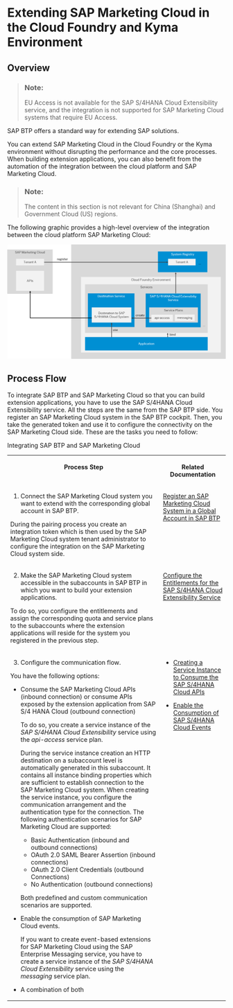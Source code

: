 <!-- loio18bb3d945ab948b2ab2218b7869d0faf -->

# Extending SAP Marketing Cloud in the Cloud Foundry and Kyma Environment



<a name="loio18bb3d945ab948b2ab2218b7869d0faf__section_tf1_c2m_blb"/>

## Overview

> ### Note:  
> EU Access is not available for the SAP S/4HANA Cloud Extensibility service, and the integration is not supported for SAP Marketing Cloud systems that require EU Access.

SAP BTP offers a standard way for extending SAP solutions.

You can extend SAP Marketing Cloud in the Cloud Foundry or the Kyma environment without disrupting the performance and the core processes. When building extension applications, you can also benefit from the automation of the integration between the cloud platform and SAP Marketing Cloud.

> ### Note:  
> The content in this section is not relevant for China \(Shanghai\) and Government Cloud \(US\) regions.

The following graphic provides a high-level overview of the integration between the cloud platform SAP Marketing Cloud:

![](images/Extending_SAP_Marketing_Cloud_4f1f7c6.png)



<a name="loio18bb3d945ab948b2ab2218b7869d0faf__section_z4j_xnm_blb"/>

## Process Flow

To integrate SAP BTP and SAP Marketing Cloud so that you can build extension applications, you have to use the SAP S/4HANA Cloud Extensibility service. All the steps are the same from the SAP BTP side. You register an SAP Marketing Cloud system in the SAP BTP cockpit. Then, you take the generated token and use it to configure the connectivity on the SAP Marketing Cloud side. These are the tasks you need to follow:

<a name="loio18bb3d945ab948b2ab2218b7869d0faf__table_cyp_dpr_y3b"/>Integrating SAP BTP and SAP Marketing Cloud


<table>
<tr>
<th valign="top">

Process Step



</th>
<th valign="top">

Related Documentation



</th>
</tr>
<tr>
<td valign="top">

1. Connect the SAP Marketing Cloud system you want to extend with the corresponding global account in SAP BTP.

During the pairing process you create an integration token which is then used by the SAP Marketing Cloud system tenant administrator to configure the integration on the SAP Marketing Cloud system side.



</td>
<td valign="top">

 [Register an SAP Marketing Cloud System in a Global Account in SAP BTP](register-an-sap-marketing-cloud-system-in-a-global-account-in-sap-btp-e9d975a.md) 



</td>
</tr>
<tr>
<td valign="top">

2. Make the SAP Marketing Cloud system accessible in the subaccounts in SAP BTP in which you want to build your extension applications.

To do so, you configure the entitlements and assign the corresponding quota and service plans to the subaccounts where the extension applications will reside for the system you registered in the previous step.



</td>
<td valign="top">

 [Configure the Entitlements for the SAP S/4HANA Cloud Extensibility Service](configure-the-entitlements-for-the-sap-s-4hana-cloud-extensibility-service-65ad330.md) 



</td>
</tr>
<tr>
<td valign="top">

3. Configure the communication flow.

You have the following options:

-   Consume the SAP Marketing Cloud APIs \(inbound connection\) or consume APIs exposed by the extension application from SAP S/4 HANA Cloud \(outbound connection\)

    To do so, you create a service instance of the *SAP S/4HANA Cloud Extensibility* service using the *api-access* service plan.

    During the service instance creation an HTTP destination on a subaccount level is automatically generated in this subaccount. It contains all instance binding properties which are sufficient to establish connection to the SAP Marketing Cloud system. When creating the service instance, you configure the communication arrangement and the authentication type for the connection. The following authentication scenarios for SAP Marketing Cloud are supported:

    -   Basic Authentication \(inbound and outbound connections\)
    -   OAuth 2.0 SAML Bearer Assertion \(inbound connections\)
    -   OAuth 2.0 Client Credentials \(outbound Connections\)
    -   No Authentication \(outbound connections\)

    Both predefined and custom communication scenarios are supported.

-   Enable the consumption of SAP Marketing Cloud events.

    If you want to create event-based extensions for SAP Marketing Cloud using the SAP Enterprise Messaging service, you have to create a service instance of the *SAP S/4HANA Cloud Extensibility* service using the *messaging* service plan.

-   A combination of both



</td>
<td valign="top">

-   [Creating a Service Instance to Consume the SAP S/4HANA Cloud APIs](create-a-service-instance-to-consume-the-sap-s-4hana-cloud-apis-a735641.md)

-   [Enable the Consumption of SAP S/4HANA Cloud Events](enable-the-consumption-of-sap-s-4hana-cloud-events-d476ff0.md)




</td>
</tr>
</table>

